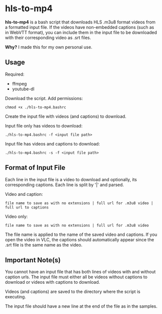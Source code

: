 # hls-to-mp4

**hls-to-mp4** is a bash script that downloads HLS .m3u8 format videos from a formatted input file. If the videos have non-embedded captions (such as in WebVTT format), you can include them in the input file to be downloaded with their corresponding video as .srt files. 

**Why?** I made this for my own personal use.

## Usage
Required:
- ffmpeg
- youtube-dl

Download the script. Add permissions:

`chmod +x ./hls-to-mp4.bashrc`

Create the input file with videos (and captions) to download. 

Input file only has videos to download:

`./hls-to-mp4.bashrc -f <input file path>`

Input file has videos and captions to download:

`./hls-to-mp4.bashrc -s -f <input file path>`

## Format of Input File

Each line in the input file is a video to download and optionally, its corresponding captions. Each line is split by '|' and parsed. 

Video and caption:

`file name to save as with no extensions | full url for .m3u8 video | full url to captions`

Video only:

`file name to save as with no extensions | full url for .m3u8 video`

The file name is applied to the name of the saved video and captions. If you open the video in VLC, the captions should automatically appear since the .srt file is the same name as the video.

## Important Note(s)

You cannot have an input file that has both lines of videos with and without caption urls. The input file must either all be videos without captions to download or videos with captions to download.

Videos (and captions) are saved to the directory where the script is executing. 

The input file should have a new line at the end of the file as in the samples.
